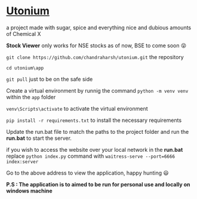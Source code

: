 # [Utonium](https://github.com/chandraharsh/utonium/blob/master/README.md)

a project made with sugar, spice and everything nice and dubious amounts of Chemical X

**Stock Viewer** only works for NSE stocks as of now, BSE to come soon :stuck_out_tongue_closed_eyes:

`git clone https://github.com/chandraharsh/utonium.git` the repository

`cd utonium\app`

`git pull` just to be on the safe side

Create a virtual environment by runnig the command `python -m venv venv` within the `app` folder

`venv\Scripts\activate` to activate the virtual environment

`pip install -r requirements.txt` to install the necessary requirements

Update the run.bat file to match the paths to the project folder and run the **run.bat** to start the server.

if you wish to access the website over your local network in the **run.bat** replace `python index.py` command with `waitress-serve --port=6666 index:server`

Go to the above address to view the application, happy hunting :smiley:

**P.S : The application is to aimed to be run for personal use and locally on windows machine**
